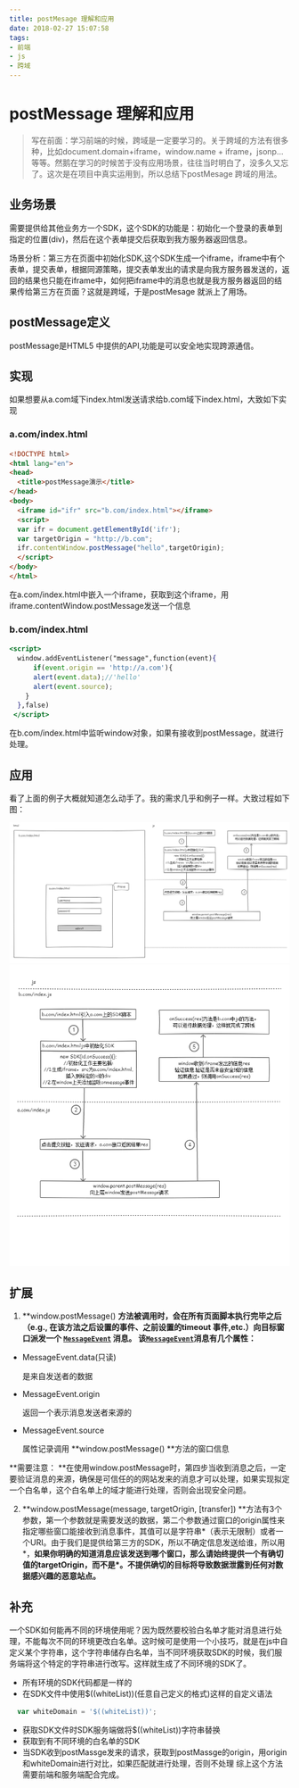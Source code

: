 ```yaml
---
title: postMesage 理解和应用
date: 2018-02-27 15:07:58
tags:
- 前端
- js
- 跨域
---
```


# postMessage 理解和应用

> 写在前面：学习前端的时候，跨域是一定要学习的。关于跨域的方法有很多种，比如document.domain+iframe，window.name + iframe，jsonp...等等。然鹅在学习的时候苦于没有应用场景，往往当时明白了，没多久又忘了。这次是在项目中真实运用到，所以总结下postMesage 跨域的用法。



## 业务场景

需要提供给其他业务方一个SDK，这个SDK的功能是：初始化一个登录的表单到指定的位置(div)，然后在这个表单提交后获取到我方服务器返回信息。

场景分析：第三方在页面中初始化SDK,这个SDK生成一个iframe，iframe中有个表单，提交表单，根据同源策略，提交表单发出的请求是向我方服务器发送的，返回的结果也只能在iframe中，如何把iframe中的消息也就是我方服务器返回的结果传给第三方在页面？这就是跨域，于是postMesage 就派上了用场。

## postMessage定义

postMessage是HTML5 中提供的API,功能是可以安全地实现跨源通信。

## 实现

如果想要从a.com域下index.html发送请求给b.com域下index.html，大致如下实现

### a.com/index.html

```html
<!DOCTYPE html>
<html lang="en">
<head>
  <title>postMessage演示</title>
</head>
<body>
  <iframe id="ifr" src="b.com/index.html"></iframe>
  <script>
  var ifr = document.getElementById('ifr');
  var targetOrigin = "http://b.com";
  ifr.contentWindow.postMessage("hello",targetOrigin);
  </script>
</body>
</html>
```

在a.com/index.html中嵌入一个iframe，获取到这个iframe，用iframe.contentWindow.postMessage发送一个信息

### b.com/index.html

```jsx
<script>
  window.addEventListener("message",function(event){
      if(event.origin == 'http://a.com'){
      alert(event.data);//'hello'
      alert(event.source);
  	}
  },false)
 </script>
```

在b.com/index.html中监听window对象，如果有接收到postMessage，就进行处理。

## 应用

看了上面的例子大概就知道怎么动手了。我的需求几乎和例子一样。大致过程如下图：

![postMesage 应用html](postMesage-理解和应用/postMessage.png)
![postMesage 应用js](postMesage-理解和应用/postMessage_1.png)

## 扩展

1. **window.postMessage() **方法被调用时，会在所有页面脚本执行完毕之后（e.g., 在该方法之后设置的事件、之前设置的timeout 事件,etc.）向目标窗口派发一个  [`MessageEvent`](https://developer.mozilla.org/zh-CN/docs/Web/API/MessageEvent) 消息。 该[`MessageEvent`](https://developer.mozilla.org/zh-CN/docs/Web/API/MessageEvent)消息有几个属性：**

  + MessageEvent.data(只读)

     是来自发送者的数据

  + MessageEvent.origin

    返回一个表示消息发送者来源的

  + MessageEvent.source

    属性记录调用 **window.postMessage() **方法的窗口信息

  **需要注意： **在使用window.postMessage时，第四步当收到消息之后，一定要验证消息的来源，确保是可信任的的网站发来的消息才可以处理，如果实现拟定一个白名单，这个白名单上的域才能进行处理，否则会出现安全问题。

2. **window.postMessage(message, targetOrigin, [transfer]) **方法有3个参数，第一个参数就是需要发送的数据，第二个参数通过窗口的origin属性来指定哪些窗口能接收到消息事件，其值可以是字符串\*（表示无限制）或者一个URI。由于我们是提供给第三方的SDK，所以不确定信息发送给谁，所以用\*，**如果你明确的知道消息应该发送到哪个窗口，那么请始终提供一个有确切值的targetOrigin，而不是\*。不提供确切的目标将导致数据泄露到任何对数据感兴趣的恶意站点。**

## 补充

一个SDK如何能再不同的环境使用呢？因为既然要校验白名单才能对消息进行处理，不能每次不同的环境更改白名单。这时候可是使用一个小技巧，就是在js中自定义某个字符串，这个字符串储存白名单，当不同环境获取SDK的时候，我们服务端将这个特定的字符串进行改写。这样就生成了不同环境的SDK了。
  + 所有环境的SDK代码都是一样的
  + 在SDK文件中使用$((whiteList))(任意自己定义的格式)这样的自定义语法
  ```js
    var whiteDomain = '$((whiteList))';
  ```
  + 获取SDK文件时SDK服务端做将$((whiteList))字符串替换
  + 获取到有不同环境的白名单的SDK
  + 当SDK收到postMassge发来的请求，获取到postMassge的origin，用origin和whiteDomain进行对比，如果匹配就进行处理，否则不处理
综上这个方法需要前端和服务端配合完成。



